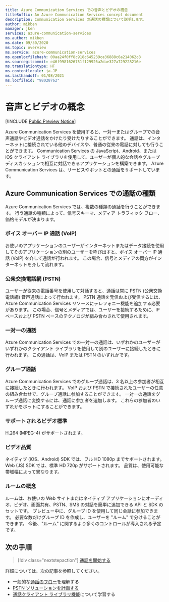 ```yaml
---
title: Azure Communication Services での音声とビデオの概念
titleSuffix: An Azure Communication Services concept document
description: Communication Services の通話の種類について説明します。
author: mikben
manager: jken
services: azure-communication-services
ms.author: mikben
ms.date: 09/30/2020
ms.topic: overview
ms.service: azure-communication-services
ms.openlocfilehash: 00aa24f0ff8c918c645239ca36888c6a214062c8
ms.sourcegitcommit: e46f9981626751f129926a2dae327a729228216e
ms.translationtype: HT
ms.contentlocale: ja-JP
ms.lasthandoff: 01/08/2021
ms.locfileid: "98028762"
---
```

# <a name="voice-and-video-concepts"></a>音声とビデオの概念

[!INCLUDE [Public Preview Notice](../../includes/public-preview-include.md)]

Azure Communication Services を使用すると、一対一またはグループでの音声通話やビデオ通話をかけたり受けたりすることができます。 通話は、インターネットに接続されている他のデバイスや、普通の従来の電話に対しても行うことができます。 Communication Services の JavaScript、Android、または iOS クライアント ライブラリを使用して、ユーザーが個人的な会話やグループ ディスカッションで相互に対話できるアプリケーションを構築できます。 Azure Communication Services は、サービスやボットとの通話をサポートしています。

## <a name="call-types-in-azure-communication-services"></a>Azure Communication Services での通話の種類

Azure Communication Services では、複数の種類の通話を行うことができます。 行う通話の種類によって、信号スキーマ、メディア トラフィック フロー、価格モデルが決まります。

### <a name="voice-over-ip-voip"></a>ボイス オーバー IP 通話 (VoIP) 

お使いのアプリケーションのユーザーがインターネットまたはデータ接続を使用してそのアプリケーションの別のユーザーを呼び出すと、ボイス オーバー IP 通話 (VoIP) を介して通話が行われます。 この場合、信号とメディアの両方がインターネットを介して流れます。

### <a name="public-switched-telephone-network-pstn"></a>公衆交換電話網 (PSTN)

ユーザーが従来の電話番号を使用して対話すると、通話は常に PSTN (公衆交換電話網) 音声通話によって行われます。 PSTN 通話を発信および受信するには、Azure Communication Services リソースにテレフォニー機能を追加する必要があります。 この場合、信号とメディアでは、ユーザーを接続するために、IP ベースおよび PSTN ベースのテクノロジが組み合わされて使用されます。

### <a name="one-to-one-call"></a>一対一の通話

Azure Communication Services での一対一の通話は、いずれかのユーザーがいずれかのクライアント ライブラリを使用して別のユーザーに接続したときに行われます。 この通話は、VoIP または PSTN のいずれかです。

### <a name="group-call"></a>グループ通話

Azure Communication Services でのグループ通話は、3 名以上の参加者が相互に接続したときに行われます。 VoIP および PSTN で接続されたユーザーの任意の組み合わせで、グループ通話に参加することができます。 一対一の通話をグループ通話に変換するには、通話に参加者を追加します。 これらの参加者のいずれかをボットにすることができます。

### <a name="supported-video-standards"></a>サポートされるビデオ標準
H.264 (MPEG-4) がサポートされます。 

### <a name="video-quality"></a>ビデオ品質
ネイティブ (iOS、Android) SDK では、フル HD 1080p までサポートされます。 Web (JS) SDK では、標準 HD 720p がサポートされます。 品質は、使用可能な帯域幅によって異なります。  

### <a name="rooms-concept"></a>ルームの概念
ルームは、お使いの Web サイトまたはネイティブ アプリケーションにオーディオ、ビデオ、画面共有、PSTN、SMS の対話を簡単に追加できる API と SDK のセットです。
プレビュー中に、グループ ID を使用して同じ会話に参加できます。 必要な数だけグループ ID を作成し、ユーザーを "ルーム" で分けることができます。 今後、"ルーム" に関するより多くのコントロールが導入される予定です。 

## <a name="next-steps"></a>次の手順

> [!div class="nextstepaction"]
> [通話を開始する](../../quickstarts/voice-video-calling/getting-started-with-calling.md)

詳細については、次の記事を参照してください。
- 一般的な[通話のフロー](../call-flows.md)を理解する
- [PSTN ソリューションを計画する](../telephony-sms/plan-solution.md)
- [通話クライアント ライブラリ機能](../voice-video-calling/calling-sdk-features.md)について学習する
